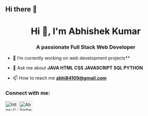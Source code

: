 ## Hi there 👋

<h1 align="center">Hi 👋, I'm Abhishek Kumar</h1>
<h3 align="center">A passionate Full Stack Web Developer</h3>

- 🌱 I’m currently working on web development projects**

- 💬 Ask me about **JAVA HTML CSS JAVASCRIPT SQL PYTHON**

- 📫 How to reach me **abhi84109@gmail.com**

<h3 align="left">Connect with me:</h3>
<p align="left">
<a href="https://www.linkedin.com/in/abhishek-kumar-111638291?utm_source=share&utm_campaign=share_via&utm_content=profile&utm_medium=android_app" target="blank"><img align="center" src="https://raw.githubusercontent.com/rahuldkjain/github-profile-readme-generator/master/src/images/icons/Social/linked-in-alt.svg" alt="https://www.linkedin.com/in/abhishek-kumar-111638291?utm_source=share&utm_campaign=share_via&utm_content=profile&utm_medium=android_app" height="30" width="40" /></a>
<a href="https://www.facebook.com/profile.php?id=100009651030133" target="blank"><img align="center" src="https://raw.githubusercontent.com/rahuldkjain/github-profile-readme-generator/master/src/images/icons/Social/facebook.svg" alt="Abhishek Kumar" height="30" width="40" /></a>
</p>
